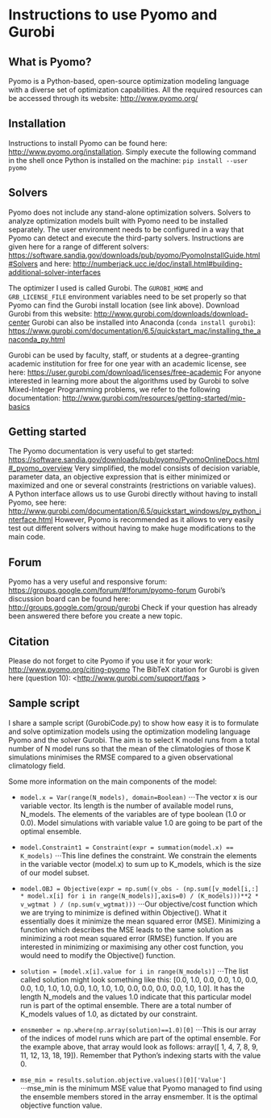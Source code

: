 # Instructions to use Pyomo and Gurobi
## What is Pyomo?
Pyomo is a Python-based, open-source optimization modeling language with a diverse set of optimization capabilities. All the required resources can be accessed through its website: <http://www.pyomo.org/>

## Installation
Instructions to install Pyomo can be found here: <http://www.pyomo.org/installation>. Simply execute the following command in the shell once Python is installed on the machine:
`pip install --user pyomo`

## Solvers
Pyomo does not include any stand-alone optimization solvers. Solvers to analyze optimization models built with Pyomo need to be installed separately. The user environment needs to be configured in a way that Pyomo can detect and execute the third-party solvers. Instructions are given here for a range of different solvers: <https://software.sandia.gov/downloads/pub/pyomo/PyomoInstallGuide.html#Solvers>
and here: <http://numberjack.ucc.ie/doc/install.html#building-additional-solver-interfaces>

The optimizer I used is called Gurobi. The `GUROBI_HOME` and `GRB_LICENSE_FILE` environment variables need to be set properly so that Pyomo can find the Gurobi install location (see link above). 
Download Gurobi from this website: <http://www.gurobi.com/downloads/download-center>
Gurobi can also be installed into Anaconda (`conda install gurobi`): <https://www.gurobi.com/documentation/6.5/quickstart_mac/installing_the_anaconda_py.html>

Gurobi can be used by faculty, staff, or students at a degree-granting academic institution for free for one year with an academic license, see here: <https://user.gurobi.com/download/licenses/free-academic>
For anyone interested in learning more about the algorithms used by Gurobi to solve Mixed-Integer Programming problems, we refer to the following documentation: <http://www.gurobi.com/resources/getting-started/mip-basics>

## Getting started
The Pyomo documentation is very useful to get started: <https://software.sandia.gov/downloads/pub/pyomo/PyomoOnlineDocs.html#_pyomo_overview>
Very simplified, the model consists of decision variable, parameter data, an objective expression that is either minimized or maximized and one or several constraints (restrictions on variable values).
A Python interface allows us to use Gurobi directly without having to install Pyomo, see here: <http://www.gurobi.com/documentation/6.5/quickstart_windows/py_python_interface.html>
However, Pyomo is recommended as it allows to very easily test out different solvers without having to make huge modifications to the main code.

## Forum
Pyomo has a very useful and responsive forum: <https://groups.google.com/forum/#!forum/pyomo-forum>
Gurobi’s discussion board can be found here: <http://groups.google.com/group/gurobi>
Check if your question has already been answered there before you create a new topic.

## Citation
Please do not forget to cite Pyomo if you use it for your work: <http://www.pyomo.org/citing-pyomo>
The BibTeX citation for Gurobi is given here (question 10): <http://www.gurobi.com/support/faqs >

## Sample script
I share a sample script (GurobiCode.py) to show how easy it is to formulate and solve optimization models using the optimization modeling language Pyomo and the solver Gurobi.
The aim is to select K model runs from a total number of N model runs so that the mean of the climatologies of those K simulations minimises the RMSE compared to a given observational climatology field.

Some more information on the main components of the model:

* `model.x = Var(range(N_models), domain=Boolean)`
⋅⋅⋅The vector x is our variable vector. Its length is the number of available model runs, N_models. The elements of the variables are of type boolean (1.0 or 0.0). Model simulations with variable value 1.0 are going to be part of the optimal ensemble.

* `model.Constraint1 = Constraint(expr = summation(model.x) == K_models)`
⋅⋅⋅This line defines the constraint. We constrain the elements in the variable vector (model.x) to sum up to K_models, which is the size of our model subset.

* `model.OBJ = Objective(expr = np.sum((v_obs - (np.sum([v_model[i,:] * model.x[i] for i in range(N_models)],axis=0) / (K_models)))**2 * v_wgtmat ) / (np.sum(v_wgtmat)))`
⋅⋅⋅Our objective/cost function which we are trying to minimize is defined within Objective(). What it essentially does it minimize the mean squared error (MSE). Minimizing a function which describes the MSE leads to the same solution as minimizing a root mean squared error (RMSE) function. If you are interested in minimizing or maximising any other cost function, you would need to modify the Objective() function.

* `solution = [model.x[i].value for i in range(N_models)]`
⋅⋅⋅The list called solution might look something like this: [0.0, 1.0, 0.0, 0.0, 1.0, 0.0, 0.0, 1.0, 1.0, 1.0, 0.0, 1.0, 1.0, 1.0, 0.0, 0.0, 0.0, 0.0, 1.0, 1.0]. It has the length N_models and the values 1.0 indicate that this particular model run is part of the optimal ensemble. There are a total number of K_models values of 1.0, as dictated by our constraint.

* `ensmember = np.where(np.array(solution)==1.0)[0]`
⋅⋅⋅This is our array of the indices of model runs which are part of the optimal ensemble. For the example 	above, that array would look as follows: array([ 1,  4,  7,  8,  9, 11, 12, 13, 18, 19]). Remember that Python’s indexing starts with the value 0.

* `mse_min = results.solution.objective.values()[0]['Value']`
⋅⋅⋅mse_min is the minimum MSE value that Pyomo managed to find using the ensemble members stored in the array ensmember. It is the optimal objective function value.

